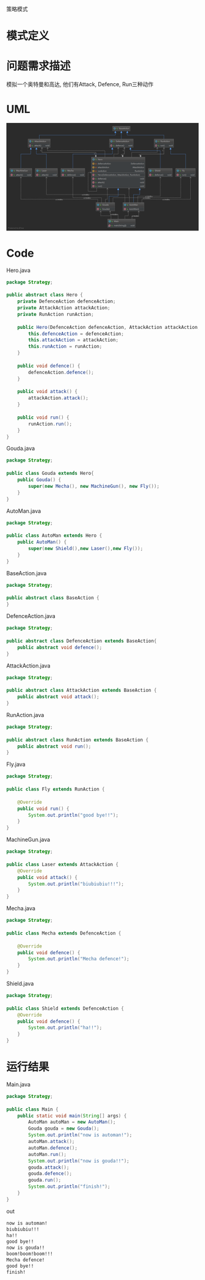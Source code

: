 策略模式

模式定义
========

问题需求描述
============

模拟一个奥特曼和高达, 他们有Attack, Defence, Run三种动作

UML
===

![](../UMLPicture/Strategy.png)

Code
====

Hero.java

```java
package Strategy;

public abstract class Hero {
    private DefenceAction defenceAction;
    private AttackAction attackAction;
    private RunAction runAction;

    public Hero(DefenceAction defenceAction, AttackAction attackAction, RunAction runAction) {
        this.defenceAction = defenceAction;
        this.attackAction = attackAction;
        this.runAction = runAction;
    }

    public void defence() {
        defenceAction.defence();
    }

    public void attack() {
        attackAction.attack();
    }

    public void run() {
        runAction.run();
    }
}
```

Gouda.java

```java
package Strategy;

public class Gouda extends Hero{
    public Gouda() {
        super(new Mecha(), new MachineGun(), new Fly());
    }
}
```

AutoMan.java

```java
package Strategy;

public class AutoMan extends Hero {
    public AutoMan() {
        super(new Shield(),new Laser(),new Fly());
    }
}
```

BaseAction.java

```java
package Strategy;

public abstract class BaseAction {
}
```

DefenceAction.java

```java
package Strategy;

public abstract class DefenceAction extends BaseAction{
    public abstract void defence();
}
```

AttackAction.java

```java
package Strategy;

public abstract class AttackAction extends BaseAction {
    public abstract void attack();
}
```

RunAction.java

```java
package Strategy;

public abstract class RunAction extends BaseAction {
    public abstract void run();
}
```

Fly.java

```java
package Strategy;

public class Fly extends RunAction {

    @Override
    public void run() {
        System.out.println("good bye!!");
    }
}
```

MachineGun.java

```java
package Strategy;

public class Laser extends AttackAction {
    @Override
    public void attack() {
        System.out.println("biubiubiu!!!");
    }
}
```

Mecha.java

```java
package Strategy;

public class Mecha extends DefenceAction {

    @Override
    public void defence() {
        System.out.println("Mecha defence!");
    }
}
```

Shield.java

```java
package Strategy;

public class Shield extends DefenceAction {
    @Override
    public void defence() {
        System.out.println("ha!!");
    }
}
```

运行结果
========

Main.java

```java
package Strategy;

public class Main {
    public static void main(String[] args) {
        AutoMan autoMan = new AutoMan();
        Gouda gouda = new Gouda();
        System.out.println("now is automan!");
        autoMan.attack();
        autoMan.defence();
        autoMan.run();
        System.out.println("now is gouda!!");
        gouda.attack();
        gouda.defence();
        gouda.run();
        System.out.println("finish!");
    }
}
```

out

```
now is automan!
biubiubiu!!!
ha!!
good bye!!
now is gouda!!
boom!boom!boom!!!
Mecha defence!
good bye!!
finish!
```
